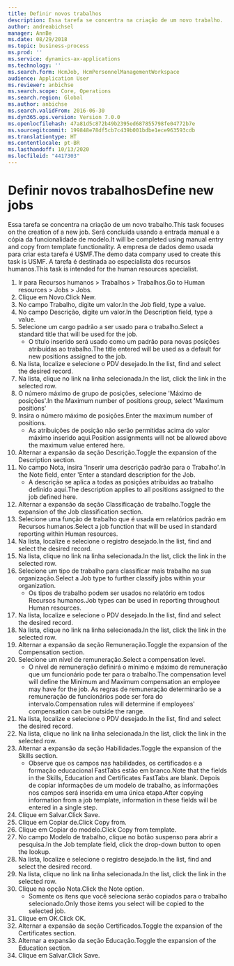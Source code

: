 ```yaml
---
title: Definir novos trabalhos
description: Essa tarefa se concentra na criação de um novo trabalho.
author: andreabichsel
manager: AnnBe
ms.date: 08/29/2018
ms.topic: business-process
ms.prod: ''
ms.service: dynamics-ax-applications
ms.technology: ''
ms.search.form: HcmJob, HcmPersonnelManagementWorkspace
audience: Application User
ms.reviewer: anbichse
ms.search.scope: Core, Operations
ms.search.region: Global
ms.author: anbichse
ms.search.validFrom: 2016-06-30
ms.dyn365.ops.version: Version 7.0.0
ms.openlocfilehash: 47a81d5c872b49b2395ed687855798fe04772b7e
ms.sourcegitcommit: 199848e78df5cb7c439b001bdbe1ece963593cdb
ms.translationtype: HT
ms.contentlocale: pt-BR
ms.lasthandoff: 10/13/2020
ms.locfileid: "4417303"
---
```

# <a name="define-new-jobs"></a><span data-ttu-id="568f6-103">Definir novos trabalhos</span><span class="sxs-lookup"><span data-stu-id="568f6-103">Define new jobs</span></span>



<span data-ttu-id="568f6-104">Essa tarefa se concentra na criação de um novo trabalho.</span><span class="sxs-lookup"><span data-stu-id="568f6-104">This task focuses on the creation of a new job.</span></span> <span data-ttu-id="568f6-105">Será concluída usando a entrada manual e a cópia da funcionalidade de modelo.</span><span class="sxs-lookup"><span data-stu-id="568f6-105">It will be completed using manual entry and copy from template functionality.</span></span> <span data-ttu-id="568f6-106">A empresa de dados demo usada para criar esta tarefa é USMF.</span><span class="sxs-lookup"><span data-stu-id="568f6-106">The demo data company used to create this task is USMF.</span></span> <span data-ttu-id="568f6-107">A tarefa é destinada ao especialista dos recursos humanos.</span><span class="sxs-lookup"><span data-stu-id="568f6-107">This task is intended for the human resources specialist.</span></span>

1. <span data-ttu-id="568f6-108">Ir para Recursos humanos > Trabalhos > Trabalhos.</span><span class="sxs-lookup"><span data-stu-id="568f6-108">Go to Human resources > Jobs > Jobs.</span></span>
2. <span data-ttu-id="568f6-109">Clique em Novo.</span><span class="sxs-lookup"><span data-stu-id="568f6-109">Click New.</span></span>
3. <span data-ttu-id="568f6-110">No campo Trabalho, digite um valor.</span><span class="sxs-lookup"><span data-stu-id="568f6-110">In the Job field, type a value.</span></span>
4. <span data-ttu-id="568f6-111">No campo Descrição, digite um valor.</span><span class="sxs-lookup"><span data-stu-id="568f6-111">In the Description field, type a value.</span></span>
5. <span data-ttu-id="568f6-112">Selecione um cargo padrão a ser usado para o trabalho.</span><span class="sxs-lookup"><span data-stu-id="568f6-112">Select a standard title that will be used for the job.</span></span> 
    * <span data-ttu-id="568f6-113">O título inserido será usado como um padrão para novas posições atribuídas ao trabalho.</span><span class="sxs-lookup"><span data-stu-id="568f6-113">The title entered will be used as a default for new positions assigned to the job.</span></span>  
6. <span data-ttu-id="568f6-114">Na lista, localize e selecione o PDV desejado.</span><span class="sxs-lookup"><span data-stu-id="568f6-114">In the list, find and select the desired record.</span></span>
7. <span data-ttu-id="568f6-115">Na lista, clique no link na linha selecionada.</span><span class="sxs-lookup"><span data-stu-id="568f6-115">In the list, click the link in the selected row.</span></span>
8. <span data-ttu-id="568f6-116">O número máximo de grupo de posições, selecione 'Máximo de posições'.</span><span class="sxs-lookup"><span data-stu-id="568f6-116">In the Maximum number of positions group, select 'Maximum positions'</span></span>
9. <span data-ttu-id="568f6-117">Insira o número máximo de posições.</span><span class="sxs-lookup"><span data-stu-id="568f6-117">Enter the maximum number of positions.</span></span> 
    * <span data-ttu-id="568f6-118">As atribuições de posição não serão permitidas acima do valor máximo inserido aqui.</span><span class="sxs-lookup"><span data-stu-id="568f6-118">Position assignments will not be allowed above the maximum value entered here.</span></span>  
10. <span data-ttu-id="568f6-119">Alternar a expansão da seção Descrição.</span><span class="sxs-lookup"><span data-stu-id="568f6-119">Toggle the expansion of the Description section.</span></span>
11. <span data-ttu-id="568f6-120">No campo Nota, insira 'Inserir uma descrição padrão para o Trabalho'.</span><span class="sxs-lookup"><span data-stu-id="568f6-120">In the Note field, enter 'Enter a standard description for the Job.</span></span>
    * <span data-ttu-id="568f6-121">A descrição se aplica a todas as posições atribuídas ao trabalho definido aqui.</span><span class="sxs-lookup"><span data-stu-id="568f6-121">The description applies to all positions assigned to the job defined here.</span></span>  
12. <span data-ttu-id="568f6-122">Alternar a expansão da seção Classificação de trabalho.</span><span class="sxs-lookup"><span data-stu-id="568f6-122">Toggle the expansion of the Job classification section.</span></span>
13. <span data-ttu-id="568f6-123">Selecione uma função de trabalho que é usada em relatórios padrão em Recursos humanos.</span><span class="sxs-lookup"><span data-stu-id="568f6-123">Select a job function that will be used in standard reporting within Human resources.</span></span>
14. <span data-ttu-id="568f6-124">Na lista, localize e selecione o registro desejado.</span><span class="sxs-lookup"><span data-stu-id="568f6-124">In the list, find and select the desired record.</span></span>
15. <span data-ttu-id="568f6-125">Na lista, clique no link na linha selecionada.</span><span class="sxs-lookup"><span data-stu-id="568f6-125">In the list, click the link in the selected row.</span></span>
16. <span data-ttu-id="568f6-126">Selecione um tipo de trabalho para classificar mais trabalho na sua organização.</span><span class="sxs-lookup"><span data-stu-id="568f6-126">Select a Job type to further classify jobs within your organization.</span></span> 
    * <span data-ttu-id="568f6-127">Os tipos de trabalho podem ser usados no relatório em todos Recursos humanos.</span><span class="sxs-lookup"><span data-stu-id="568f6-127">Job types can be used in reporting throughout Human resources.</span></span>  
17. <span data-ttu-id="568f6-128">Na lista, localize e selecione o PDV desejado.</span><span class="sxs-lookup"><span data-stu-id="568f6-128">In the list, find and select the desired record.</span></span>
18. <span data-ttu-id="568f6-129">Na lista, clique no link na linha selecionada.</span><span class="sxs-lookup"><span data-stu-id="568f6-129">In the list, click the link in the selected row.</span></span>
19. <span data-ttu-id="568f6-130">Alternar a expansão da seção Remuneração.</span><span class="sxs-lookup"><span data-stu-id="568f6-130">Toggle the expansion of the Compensation section.</span></span>
20. <span data-ttu-id="568f6-131">Selecione um nível de remuneração.</span><span class="sxs-lookup"><span data-stu-id="568f6-131">Select a compensation level.</span></span>
    * <span data-ttu-id="568f6-132">O nível de remuneração definirá o mínimo e máximo de remuneração que um funcionário pode ter para o trabalho.</span><span class="sxs-lookup"><span data-stu-id="568f6-132">The compensation level will define the Minimum and Maximum compensation an employee may have for the job.</span></span> <span data-ttu-id="568f6-133">As regras de remuneração determinarão se a remuneração de funcionários pode ser fora do intervalo.</span><span class="sxs-lookup"><span data-stu-id="568f6-133">Compensation rules will determine if employees' compensation can be outside the range.</span></span>  
21. <span data-ttu-id="568f6-134">Na lista, localize e selecione o PDV desejado.</span><span class="sxs-lookup"><span data-stu-id="568f6-134">In the list, find and select the desired record.</span></span>
22. <span data-ttu-id="568f6-135">Na lista, clique no link na linha selecionada.</span><span class="sxs-lookup"><span data-stu-id="568f6-135">In the list, click the link in the selected row.</span></span>
23. <span data-ttu-id="568f6-136">Alternar a expansão da seção Habilidades.</span><span class="sxs-lookup"><span data-stu-id="568f6-136">Toggle the expansion of the Skills section.</span></span>
    * <span data-ttu-id="568f6-137">Observe que os campos nas habilidades, os certificados e a formação educacional FastTabs estão em branco.</span><span class="sxs-lookup"><span data-stu-id="568f6-137">Note that the fields in the Skills, Education and Certificates FastTabs are blank.</span></span> <span data-ttu-id="568f6-138">Depois de copiar informações de um modelo de trabalho, as informações nos campos será inserida em uma única etapa.</span><span class="sxs-lookup"><span data-stu-id="568f6-138">After copying information from a job template, information in these fields will be entered in a single step.</span></span>   
24. <span data-ttu-id="568f6-139">Clique em Salvar.</span><span class="sxs-lookup"><span data-stu-id="568f6-139">Click Save.</span></span>
25. <span data-ttu-id="568f6-140">Clique em Copiar de.</span><span class="sxs-lookup"><span data-stu-id="568f6-140">Click Copy from.</span></span>
26. <span data-ttu-id="568f6-141">Clique em Copiar do modelo.</span><span class="sxs-lookup"><span data-stu-id="568f6-141">Click Copy from template.</span></span>
27. <span data-ttu-id="568f6-142">No campo Modelo de trabalho, clique no botão suspenso para abrir a pesquisa.</span><span class="sxs-lookup"><span data-stu-id="568f6-142">In the Job template field, click the drop-down button to open the lookup.</span></span>
28. <span data-ttu-id="568f6-143">Na lista, localize e selecione o registro desejado.</span><span class="sxs-lookup"><span data-stu-id="568f6-143">In the list, find and select the desired record.</span></span>
29. <span data-ttu-id="568f6-144">Na lista, clique no link na linha selecionada.</span><span class="sxs-lookup"><span data-stu-id="568f6-144">In the list, click the link in the selected row.</span></span>
30. <span data-ttu-id="568f6-145">Clique na opção Nota.</span><span class="sxs-lookup"><span data-stu-id="568f6-145">Click the Note option.</span></span>
    * <span data-ttu-id="568f6-146">Somente os itens que você seleciona serão copiados para o trabalho selecionado.</span><span class="sxs-lookup"><span data-stu-id="568f6-146">Only those items you select will be copied to the selected job.</span></span>    
31. <span data-ttu-id="568f6-147">Clique em OK.</span><span class="sxs-lookup"><span data-stu-id="568f6-147">Click OK.</span></span>
32. <span data-ttu-id="568f6-148">Alternar a expansão da seção Certificados.</span><span class="sxs-lookup"><span data-stu-id="568f6-148">Toggle the expansion of the Certificates section.</span></span>
33. <span data-ttu-id="568f6-149">Alternar a expansão da seção Educação.</span><span class="sxs-lookup"><span data-stu-id="568f6-149">Toggle the expansion of the Education section.</span></span>
34. <span data-ttu-id="568f6-150">Clique em Salvar.</span><span class="sxs-lookup"><span data-stu-id="568f6-150">Click Save.</span></span>


